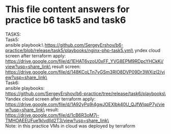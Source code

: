 # This file content answers for practice b6 task5 and task6
TASKS:\
 Task5:\
   ansible playbook:\ 
	https://github.com/SergeyErshov/b6-practice/blob/release/task5/playbooks/nginx-php-task5.yml\
   yndex cloud screen after terraform apply:\
	https://drive.google.com/file/d/1EHAT6vzoU0xFF_YVG8EPM9RDpcYHCkKi/view?usp=share_link\
   result screen:\
  	https://drive.google.com/file/d/148KCoLTn7vGSm3RIO8DVP09Dr3WXizl2/view?usp=share_link\
\
 Task6:\
   ansible playbooks:\
   	https://github.com/SergeyErshov/b6-practice/tree/release/task6/playbooks\
   Yandex cloud screen after terraform apply:\
	https://drive.google.com/file/d/1A92yPq9i4gwJOEXlbk40U_QJfWlqpP7y/view?usp=share_link\
   result:\
	https://drive.google.com/file/d/1cB6R3oM7j-TMHOAEEUFue1kIvdlld2T3/view?usp=share_link\
\
Note: in this practice VMs in cloud was deployed by terraform

